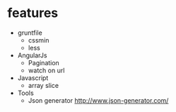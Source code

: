# features
- gruntfile
  - cssmin
  - less
- AngularJs
  - Pagination
  - watch on url
- Javascript
  - array slice
- Tools
  - Json generator http://www.json-generator.com/
